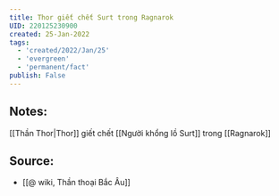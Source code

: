 ```yaml
---
title: Thor giết chết Surt trong Ragnarok
UID: 220125230900
created: 25-Jan-2022
tags:
  - 'created/2022/Jan/25'
  - 'evergreen'
  - 'permanent/fact'
publish: False
---
```

## Notes:
[[Thần Thor|Thor]] giết chết [[Người khổng lồ Surt]] trong [[Ragnarok]]

## Source:
- [[@ wiki, Thần thoại Bắc Âu]]


